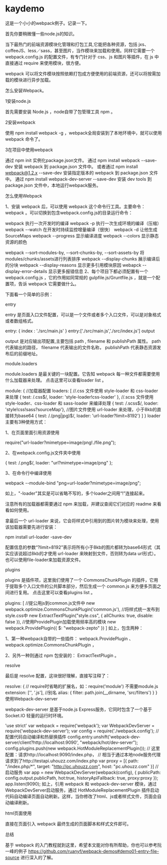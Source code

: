 # kaydemo
这是一个小小的webpack例子。记录一下。

首先你要稍微懂一些node.js的知识。

当下最热门的前端资源模块化管理和打包工具,它能把各种资源，包括 jxs、coffeeJS、less／sass，甚至图片，当作模块来加载和使用。同样它需要一个 webpack.config.js 的配置文件，有专门针对于 css、js 和图片等插件，在 js 中直接通过 require 来使用模块，很方便。

webpack 可以将文件模块按照依赖打包成方便使用的前端资源，还可以将按需加载的模块进行异步加载。

怎么安装Webpack。

1安装node.js

首先需要安装 Node.js ，node自带了包管理工具 npm 。

2安装webpack

使用 npm install webpack -g ，webpack全局安装到了本地环境中，就可以使用 webpack 命令了。

3在项目中使用webpack

通过 npm init 实例化package.json文件。
通过 npm install webpack --save-dev 安装 webpack 到 package.json 文件中。
或者通过 npm install webpack@1.2.x --save-dev 安装指定版本的 webpack 到 package.json 文件中。
通过 npm install webpack-dev-server --save-dev 安装 dev tools 到 package.json 文件中，本地运行webpack服务。

怎么使用Webpack

1、安装 webpack 后，可以使用 webpack 这个命令行工具。主要命令： webpack <entry> <output> 。可以切换到包含webpack.config.js的目录运行命令：

webpack 执行一次开发时的编译
webpack -p 执行一次生成环境的编译（压缩）
webpack --watch 在开发时持续监控增量编译（很快）
webpack -d 让他生成SourceMaps
webpack --progress 显示编译进度
webpack --colors 显示静态资源的颜色


webpack --sort-modules-by, --sort-chunks-by, --sort-assets-by 将modules/chunks/assets进行列表排序
webpack --display-chunks 展示编译后的分块
webpack --display-reasons 显示更多引用模块原因
webapck --display-error-details 显示更多报错信息
2、每个项目下都必须配置有一个 webpack.config.js ，它的作用如同常规的 gulpfile.js/Gruntfile.js ，就是一个配置项，告诉 webpack 它需要做什么。

下面看一个简单的示例：
<script type="text/javascript">

var webpack = require('webpack');

module.exports = {
    //插件项
    plugins: [
        //提公用js到common.js文件中
        new webpack.optimize.CommonsChunkPlugin('common.js'),
        //将样式统一发布到style.css中
        new ExtractTextPlugin("style.css", {
            allChunks: true,
            disable: false
        }),
        //使用ProvidePlugin加载使用频率高的模块
        new webpack.ProvidePlugin({
            $: "webpack-zepto"
        })
    ],
    //页面入口文件配置
    entry: {
        index : './src/main.js'
    },
    //入口文件输出配置
    output: {
        path: __dirname +'/dist/',
        filename: '[name].js'
    },
    module: {
        //加载器配置
        loaders: [
            { test: /\.css$/, loader: 'style-loader!css-loader' },
            { test: /\.scss$/, loader: 'style!css!sass?sourceMap'},
            { test: /\.(png|jpg)$/, loader: 'url-loader?limit=8192'}
        ]
    },
    //其它解决方案配置
    resolve: {
        extensions: ['', '.js', '.json', '.scss'],
        alias: {
            filter: path.join(__dirname, 'src/filters')
        }
    }
};

</script>
entry

entry 是页面入口文件配置，可以是一个文件或者多个入口文件，可以是对象格式或者数组格式。

entry: {
    index : './src/main.js'
} 
entry:['./src/main.js','./src/index.js']
output

output 是对应输出项配置,主要包括 path , filename 和 publishPath 属性。 path 代表输出的路径， filename 代表输出的文件名称， publishPath 代表静态资源发布后的前缀地址。

module.loaders

module.loaders 是最关键的一块配置。它告知 webpack 每一种文件都需要使用什么加载器来处理。 点击这里可以查看loader list 。

module: {
    //加载器配置
    loaders: [
        //.css 文件使用 style-loader 和 css-loader 来处理
        { test: /\.css$/, loader: 'style-loader!css-loader' },
        //.scss 文件使用 style-loader、css-loader 和 sass-loader 来编译处理
        { test: /\.scss$/, loader: 'style!css!sass?sourceMap'},
        //图片文件使用 url-loader 来处理，小于8kb的直接转为base64
        { test: /\.(png|jpg)$/, loader: 'url-loader?limit=8192'}
    ]
}
loader主要有3种使用方式：

1、在页面里面引用资源使用

require("url-loader?mimetype=image/png!./file.png");

2、在webpack.config.js文件夹中使用

{ test: /.png$/, loader: "url?mimetype=image/png" };

3、在命令行中编译使用

webpack --module-bind "png=url-loader?mimetype=image/png";

如上，"-loader"其实是可以省略不写的，多个loader之间用“!”连接起来。

注意所有的加载器都需要通过 npm 来加载，并建议查阅它们对应的 readme 来看看如何使用。

拿最后一个 url-loader 来说，它会将样式中引用到的图片转为模块来处理，使用该加载器需要先进行安装：

npm install url-loader -save-dev

配置信息的参数“?limit=8192”表示将所有小于8kb的图片都转为base64形式（其实应该说超过8kb的才使用 url-loader 来映射到文件，否则转为data url形式）。也可以使用file-loader来加载资源文件。

plugins

plugins 是插件项，这里我们使用了一个 CommonsChunkPlugin 的插件，它用于提取多个入口文件的公共脚本部分，然后生成一个 common.js 来方便多页面之间进行复用。 点击这里可以查看plugins list 。

plugins: [
    //提公用js到common.js文件中
    new webpack.optimize.CommonsChunkPlugin('common.js'),
    //将样式统一发布到style.css中
    new ExtractTextPlugin("style.css", {
        allChunks: true,
        disable: false
    }),
    //使用ProvidePlugin加载使用频率高的模块
    new webpack.ProvidePlugin({
        $: "webpack-zepto"
    })
]
如上，包含两种：

1、第一种webpack自带的一些插件： webpack.ProvidePlugin 、 webpack.optimize.CommonsChunkPlugin ，

2、另外一种则通过 npm 包安装的： ExtractTextPlugin 。

resolve

最后是 resolve 配置，这块很好理解，直接写注释了：

resolve: {
    // require时省略的扩展名，如：require('module') 不需要module.js
    extension: ['', '.js'],
    //别名
    alias: {
        filter: path.join(__dirname, 'src/filters')
    }
}
使用Webpack-dev-server

webpack-dev-server 是基于node.js Express服务，它同时包含了一个基于 Socket.IO 轻量的运行时环境。

'use strict'
var webpack = require('webpack');
var WebpackDevServer = require('webpack-dev-server');
var config = require('./webpack.config');
// 配置代码自动编译和热替换插件
config.entry.unshift('webpack-dev-server/client?http://localhost:9090', "webpack/hot/dev-server");
config.plugins.push(new webpack.HotModuleReplacementPlugin());
// 这里配置：请求http://localhost:9090/index.php，
// 相当于通过本地node服务代理请求到了http://testapi.uhouzz.com/index.php
var proxy = [{
    path: "/index.php/*",
    target: "http://pc.uhouzz.com",
    host: "pc.uhouzz.com"
}]
//启动服务
var app = new WebpackDevServer(webpack(config), {
    publicPath: config.output.publicPath,
    hot:true,
    historyApiFallback: true,
    proxy:proxy
});
app.listen(9090);
如上，引用 webpack 和 webpack-dev-server 模块，通过WebpackDevServer启动服务，通过 HotModuleReplacementPlugin 插件启动代码自动编译页面自动刷新。这样，当你修改了html、js或者样式文件，页面会自动编译刷新。

html页面使用

直接在页面引入 webpack 最终生成的页面脚本和样式文件即可。

<!DOCTYPE html>
<html lang="en">
<head>
    <meta charset="utf-8">
    <title>webpack test</title>
    <link rel="stylesheet" href="/dist/style.css">
</head>

<body>
    <div id="app"></div>
    <script src="/dist/common.js"></script>
    <script src="/dist/build.js"></script>
</body>
</html>
总结

基于 webpack 的入门教程就到这里，希望本文能对你有所帮助，你也可以参考阮一峰的例子
https://github.com/ruanyf/webpack-demos#demo01-entry-file-source 
进行深入的了解。
